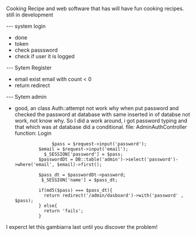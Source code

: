 Cooking Recipe and web software that has will have fun cooking recipes. still in development 


--- system login 
 + done
 + token
 + check passsword
 + check if user it is logged


--- Sytem Register
+ email exist email with count < 0
+ return redirect 

--- Sytem admin 
- good, an class Auth::attempt not work why when put password and checked the password at database with same inserted in of databse not work, not know why. 
 So I did a work around, i got password typing and that which was at database did a conditional.
 file: AdminAuthController
 function: Login
    
                    $pass = $request->input('password');
               $email = $request->input('email');
                 $_SESSION['password'] = $pass;
               $passwordDt = DB::table('admin')->select('password')->where('email', $email)->first();

               $pass_dt = $passwordDt->password;
                $_SESSION['name'] = $pass_dt;
   
               if(md5($pass) === $pass_dt){
                 return redirect('/admin/dasboard')->with('password' , $pass);
               } else{
                 return 'fails';
               }
               
I experct let this gambiarra last until you discover the problem!

